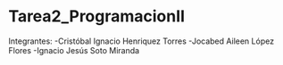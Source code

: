 # Tarea2_ProgramacionII

Integrantes: 
-Cristóbal Ignacio Henriquez Torres
-Jocabed Aileen López Flores
-Ignacio Jesús Soto Miranda


